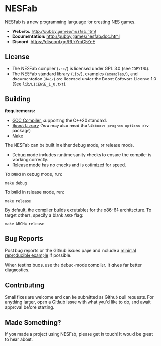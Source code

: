 # NESFab

NESFab is a new programming language for creating NES games.

- **Website:** http://pubby.games/nesfab.html
- **Documentation:** http://pubby.games/nesfab/doc.html
- **Discord:** https://discord.gg/RUrYmC5ZeE

## License

- The NESFab compiler (`src/`) is licensed under GPL 3.0 (see `COPYING`).
- The NESFab standard library (`lib/`), examples (`examples/`), and documentation (`doc/`) are licensed under the Boost Software License 1.0 (See `lib/LICENSE_1_0.txt`).

## Building

**Requirements:**
- [GCC Compiler](https://gcc.gnu.org/), supporting the C++20 standard.
- [Boost Library](https://www.boost.org/) (You may also need the `libboost-program-options-dev` package)
- [Make](https://www.gnu.org/software/make/)

The NESFab can be built in either debug mode, or release mode.
- Debug mode includes runtime sanity checks to ensure the compiler is working correctly.
- Release mode has no checks and is optimized for speed.

To build in debug mode, run:

    make debug

To build in release mode, run:

    make release

By default, the compiler builds excutables for the x86-64 architecture.
To target others, specify a blank `ARCH` flag:

    make ARCH= release

## Bug Reports

Post bug reports on the Github issues page and
include a [minimal reproducible example](https://en.wikipedia.org/wiki/Minimal_reproducible_example) if possible.

When testing bugs, use the debug-mode compiler. It gives far better diagnostics.

## Contributing

Small fixes are welcome and can be submitted as Github pull requests.
For anything larger, open a Github issue with what you'd like to do, and await approval before starting.

## Made Something?

If you made a project using NESFab, please get in touch! It would be great to hear about.
